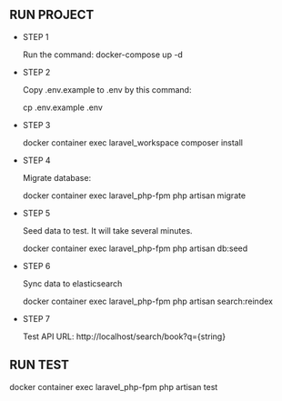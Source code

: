 ## RUN PROJECT

- STEP 1

    Run the command:
    docker-compose up -d

- STEP 2

    Copy .env.example to .env by this command: 
    
    cp .env.example .env
    
- STEP 3

    docker container exec laravel_workspace composer install

- STEP 4

    Migrate database:
    
    docker container exec laravel_php-fpm php artisan migrate
    
- STEP 5

    Seed data to test. It will take several minutes.
    
    docker container exec laravel_php-fpm php artisan db:seed
    
- STEP 6

    Sync data to elasticsearch
    
    docker container exec laravel_php-fpm php artisan search:reindex

- STEP 7

    Test API URL: http://localhost/search/book?q={string}


## RUN TEST

docker container exec laravel_php-fpm php artisan test


